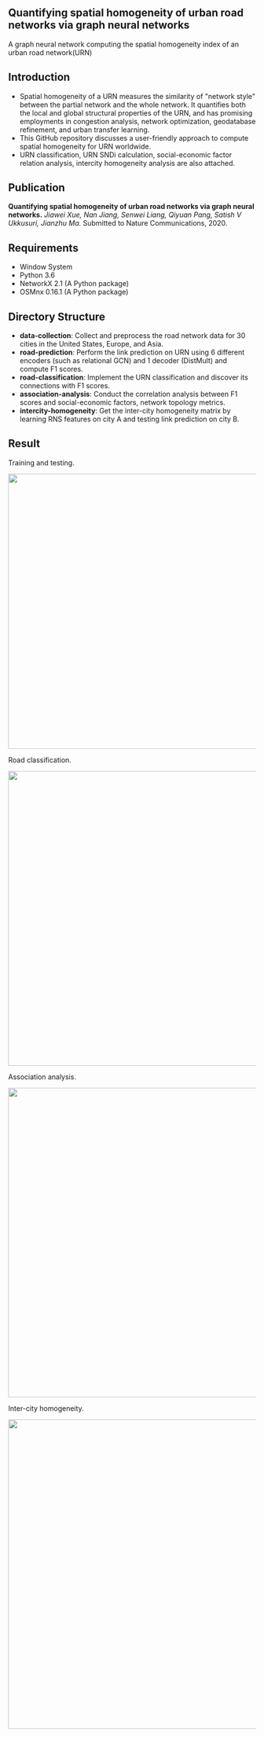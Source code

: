 ## Quantifying spatial homogeneity of urban road networks via graph neural networks

A graph neural network computing the spatial homogeneity index of an urban road network(URN) 

## Introduction

* Spatial homogeneity of a URN measures the similarity of "network style" between the partial network and the whole network. 
It quantifies both the local and global structural properties of the URN, and has promising employments in congestion analysis, network optimization, 
geodatabase refinement, and urban transfer learning.
* This GitHub repository discusses a user-friendly approach to compute spatial homogeneity for URN worldwide. 
* URN classification, URN SNDi calculation, social-economic factor relation analysis, intercity homogeneity analysis are also attached.  

## Publication

**Quantifying spatial homogeneity of urban road networks via graph neural networks.**
*Jiawei Xue, Nan Jiang, Senwei Liang, Qiyuan Pang, Satish V Ukkusuri, Jianzhu Ma.* 
Submitted to Nature Communications, 2020. 

## Requirements
* Window System
* Python 3.6
* NetworkX 2.1 (A Python package)
* OSMnx 0.16.1 (A Python package)

## Directory Structure

* **data-collection**: Collect and preprocess the road network data for 30 cities in the United States, Europe, and Asia. 
* **road-prediction**: Perform the link prediction on URN using 6 different encoders (such as relational GCN) and 1 decoder (DistMult) and compute F1 scores.
* **road-classification**: Implement the URN classification and discover its connections with F1 scores.
* **association-analysis**: Conduct the correlation analysis between F1 scores and social-economic factors, network topology metrics.
* **intercity-homogeneity**: Get the inter-city homogeneity matrix by learning RNS features on city A and testing link prediction on city B.

## Result
Training and testing.

<p align="center">
  <img src="https://github.com/jiang719/road-network-predictability/blob/master/mainFigures/001.png" width="630" height="560">
</p>

Road classification.

<p align="center">
  <img src="https://github.com/jiang719/road-network-predictability/blob/master/mainFigures/002.png" width="630" height="600">
</p>

Association analysis.

<p align="center">
  <img src="https://github.com/jiang719/road-network-predictability/blob/master/mainFigures/003.png" width="630" height="630">
</p>

Inter-city homogeneity.

<p align="center">
  <img src="https://github.com/jiang719/road-network-predictability/blob/master/mainFigures/004.png" width="630" height="630">
</p>

